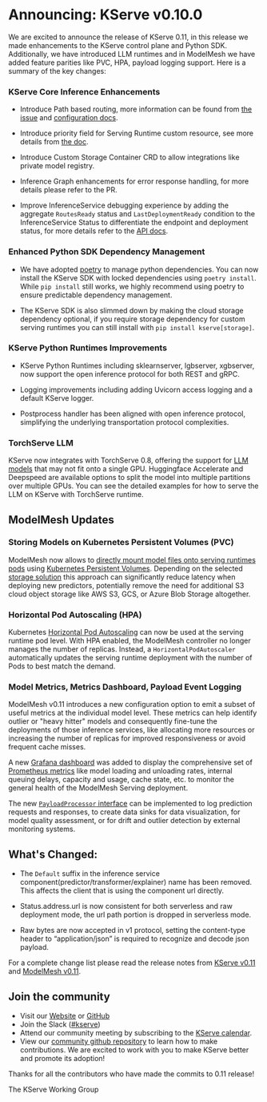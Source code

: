 # Announcing: KServe v0.10.0

We are excited to announce the release of KServe 0.11, in this release we made enhancements to the KServe control plane and Python SDK. Additionally, we have introduced LLM runtimes and in ModelMesh we have added feature parities like PVC, HPA, payload logging support.
Here is a summary of the key changes:

### KServe Core Inference Enhancements

- Introduce Path based routing, more information can be found from [the issue](https://github.com/kserve/kserve/issues/2257) and [configuration docs](https://github.com/kserve/kserve/blob/294a10495b6b5cda9c64d3e1573b60aec62aceb9/config/configmap/inferenceservice.yaml#L237).

- Introduce priority field for Serving Runtime custom resource, see more details from [the doc](https://kserve.github.io/website/0.11/modelserving/servingruntimes/#priority).

- Introduce Custom Storage Container CRD to allow integrations like private model registry.

- Inference Graph enhancements for error response handling, for more details please refer to the PR.

- Improve InferenceService debugging experience by adding the aggregate `RoutesReady` status and `LastDeploymentReady` condition to the InferenceService Status to differentiate the endpoint and deployment status, 
  for more details refer to the [API docs](https://pkg.go.dev/github.com/kserve/kserve@v0.11.1/pkg/apis/serving/v1beta1#InferenceServiceStatus).

### Enhanced Python SDK Dependency Management

- We have adopted [poetry](https://python-poetry.org/docs/) to manage python dependencies. You can now install the KServe SDK with locked dependencies using `poetry install`. 
While `pip install` still works,  we highly recommend using poetry to ensure predictable dependency management.

- The KServe SDK is also slimmed down by making the cloud storage dependency optional, if you require storage dependency for custom serving runtimes you can still install with `pip install kserve[storage]`.


### KServe Python Runtimes Improvements
- KServe Python Runtimes including sklearnserver, lgbserver, xgbserver,  now support the open inference protocol for both REST and gRPC.

- Logging improvements including adding Uvicorn access logging and a default KServe logger.

- Postprocess handler has been aligned with open inference protocol, simplifying the underlying transportation protocol complexities.


### TorchServe LLM

KServe now integrates with TorchServe 0.8, offering the support for [LLM models](https://pytorch.org/serve/large_model_inference.html) that may not fit onto a single GPU. 
Huggingface Accelerate and Deepspeed are available options to split the model into multiple partitions over multiple GPUs. You can see the detailed examples for how to serve the LLM on KServe with TorchServe runtime.

## ModelMesh Updates

### Storing Models on Kubernetes Persistent Volumes (PVC)
ModelMesh now allows to [directly mount model files onto serving runtimes pods](https://github.com/kserve/modelmesh-serving/blob/main/docs/predictors/setup-storage.md#deploy-a-model-stored-on-a-persistent-volume-claim) 
using [Kubernetes Persistent Volumes](https://kubernetes.io/docs/concepts/storage/persistent-volumes/). Depending on the selected [storage solution](https://kubernetes.io/docs/concepts/storage/storage-classes/) this approach can significantly reduce latency when deploying new predictors, 
potentially remove the need for additional S3 cloud object storage like AWS S3, GCS, or Azure Blob Storage altogether.


### Horizontal Pod Autoscaling (HPA)
Kubernetes [Horizontal Pod Autoscaling](https://kubernetes.io/docs/tasks/run-application/horizontal-pod-autoscale/) can now be used at the serving runtime pod level. With HPA enabled, the ModelMesh controller no longer manages the number of replicas. Instead, a `HorizontalPodAutoscaler` automatically updates the serving
runtime deployment with the number of Pods to best match the demand.

### Model Metrics, Metrics Dashboard, Payload Event Logging
ModelMesh v0.11 introduces a new configuration option to emit a subset of useful metrics at the individual model level. These metrics can help identify outlier or "heavy hitter" models and consequently fine-tune the deployments of those inference services, like allocating more resources or increasing the number of replicas for improved responsiveness or avoid frequent cache misses.

A new [Grafana dashboard](https://github.com/kserve/modelmesh-serving/blob/main/docs/monitoring.md#import-the-grafana-dashboard) was added to display the comprehensive set of [Prometheus metrics](https://github.com/kserve/modelmesh-serving/blob/main/docs/monitoring.md) like model loading
and unloading rates, internal queuing delays, capacity and usage, cache state, etc. to monitor the general health of the ModelMesh Serving deployment.

The new [`PayloadProcessor` interface](https://github.com/kserve/modelmesh/blob/main/src/main/java/com/ibm/watson/modelmesh/payload/) can be implemented to log prediction requests and responses, to create data sinks for data visualization, for model quality assessment, or for drift and outlier detection by external monitoring systems.

## What's Changed:
- The `Default` suffix in the inference service component(predictor/transformer/explainer) name has been removed. This affects the client that is using the component url directly.

- Status.address.url is now consistent for both serverless and raw deployment mode, the url path portion is dropped in serverless mode.

- Raw bytes are now accepted in v1 protocol, setting the content-type header to “application/json” is required to recognize and decode json payload.



For a complete change list please read the release notes from [KServe v0.11](https://github.com/kserve/kserve/releases/tag/v0.11.0) and
[ModelMesh v0.11](https://github.com/kserve/modelmesh-serving/releases/tag/v0.11.0).

## Join the community

- Visit our [Website](https://kserve.github.io/website/) or [GitHub](https://github.com/kserve)
- Join the Slack ([#kserve](https://kubeflow.slack.com/?redir=%2Farchives%2FCH6E58LNP))
- Attend our community meeting by subscribing to the [KServe calendar](https://wiki.lfaidata.foundation/display/kserve/calendars).
- View our [community github repository](https://github.com/kserve/community) to learn how to make contributions. We are excited to work with you to make KServe better and promote its adoption!


Thanks for all the contributors who have made the commits to 0.11 release!

The KServe Working Group
